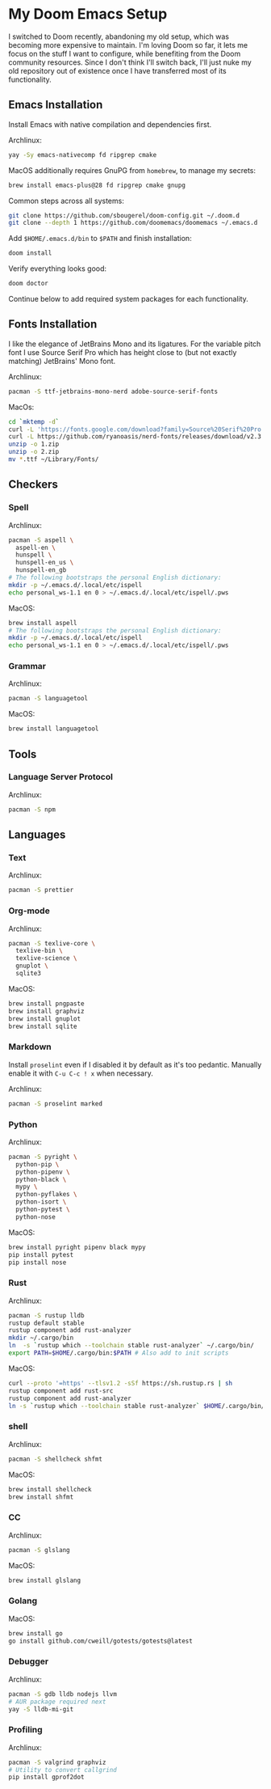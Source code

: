 # My Doom Emacs Setup

I switched to Doom recently, abandoning my old setup, which was becoming more expensive to maintain. I'm loving Doom so far, it lets me focus on the stuff I want to configure, while benefiting from the Doom community resources. Since I don't think I'll switch back, I'll just nuke my old repository out of existence once I have transferred most of its functionality.

## Emacs Installation

Install Emacs with native compilation and dependencies first.

Archlinux:

```sh
yay -Sy emacs-nativecomp fd ripgrep cmake
```

MacOS additionally requires GnuPG from `homebrew`, to manage my secrets:

```sh
brew install emacs-plus@28 fd ripgrep cmake gnupg
```

Common steps across all systems:

```sh
git clone https://github.com/sbougerel/doom-config.git ~/.doom.d
git clone --depth 1 https://github.com/doomemacs/doomemacs ~/.emacs.d
```

Add `$HOME/.emacs.d/bin` to `$PATH` and finish installation:

```sh
doom install
```

Verify everything looks good:

```sh
doom doctor
```

Continue below to add required system packages for each functionality.

## Fonts Installation

I like the elegance of JetBrains Mono and its ligatures. For the variable pitch font I use Source Serif Pro which has height close to (but not exactly matching) JetBrains' Mono font.

Archlinux:

```sh
pacman -S ttf-jetbrains-mono-nerd adobe-source-serif-fonts
```

MacOs:

```sh
cd `mktemp -d`
curl -L 'https://fonts.google.com/download?family=Source%20Serif%20Pro' -o 1.zip
curl -L https://github.com/ryanoasis/nerd-fonts/releases/download/v2.3.3/JetBrainsMono.zip -o 2.zip
unzip -o 1.zip
unzip -o 2.zip
mv *.ttf ~/Library/Fonts/
```

## Checkers

### Spell

Archlinux:

```sh
pacman -S aspell \
  aspell-en \
  hunspell \
  hunspell-en_us \
  hunspell-en_gb
# The following bootstraps the personal English dictionary:
mkdir -p ~/.emacs.d/.local/etc/ispell
echo personal_ws-1.1 en 0 > ~/.emacs.d/.local/etc/ispell/.pws
```

MacOS:

```sh
brew install aspell
# The following bootstraps the personal English dictionary:
mkdir -p ~/.emacs.d/.local/etc/ispell
echo personal_ws-1.1 en 0 > ~/.emacs.d/.local/etc/ispell/.pws
```

### Grammar

Archlinux:

```sh
pacman -S languagetool
```

MacOS:

```sh
brew install languagetool
```

## Tools

### Language Server Protocol

Archlinux:

```sh
pacman -S npm
```

## Languages

### Text

Archlinux:

```sh
pacman -S prettier
```

### Org-mode

Archlinux:

```sh
pacman -S texlive-core \
  texlive-bin \
  texlive-science \
  gnuplot \
  sqlite3
```

MacOS:

```sh
brew install pngpaste
brew install graphviz
brew install gnuplot
brew install sqlite
```

### Markdown

Install `proselint` even if I disabled it by default as it's too pedantic. Manually enable it with `C-u C-c ! x` when necessary.

Archlinux:

```sh
pacman -S proselint marked
```

### Python

Archlinux:

```sh
pacman -S pyright \
  python-pip \
  python-pipenv \
  python-black \
  mypy \
  python-pyflakes \
  python-isort \
  python-pytest \
  python-nose
```

MacOS:

```sh
brew install pyright pipenv black mypy
pip install pytest
pip install nose
```

### Rust

Archlinux:

```sh
pacman -S rustup lldb
rustup default stable
rustup component add rust-analyzer
mkdir ~/.cargo/bin
ln  -s `rustup which --toolchain stable rust-analyzer` ~/.cargo/bin/
export PATH=$HOME/.cargo/bin:$PATH # Also add to init scripts
```

MacOS:

```sh
curl --proto '=https' --tlsv1.2 -sSf https://sh.rustup.rs | sh
rustup component add rust-src
rustup component add rust-analyzer
ln -s `rustup which --toolchain stable rust-analyzer` $HOME/.cargo/bin/rust-analyzer
```

### shell

Archlinux:

```sh
pacman -S shellcheck shfmt
```

MacOS:

```sh
brew install shellcheck
brew install shfmt
```

### CC

Archlinux:

```sh
pacman -S glslang
```

MacOS:

```sh
brew install glslang
```

### Golang

MacOS:

```sh
brew install go
go install github.com/cweill/gotests/gotests@latest
```

### Debugger

Archlinux:

```sh
pacman -S gdb lldb nodejs llvm
# AUR package required next
yay -S lldb-mi-git
```

### Profiling

Archlinux:

```sh
pacman -S valgrind graphviz
# Utility to convert callgrind
pip install gprof2dot
```
